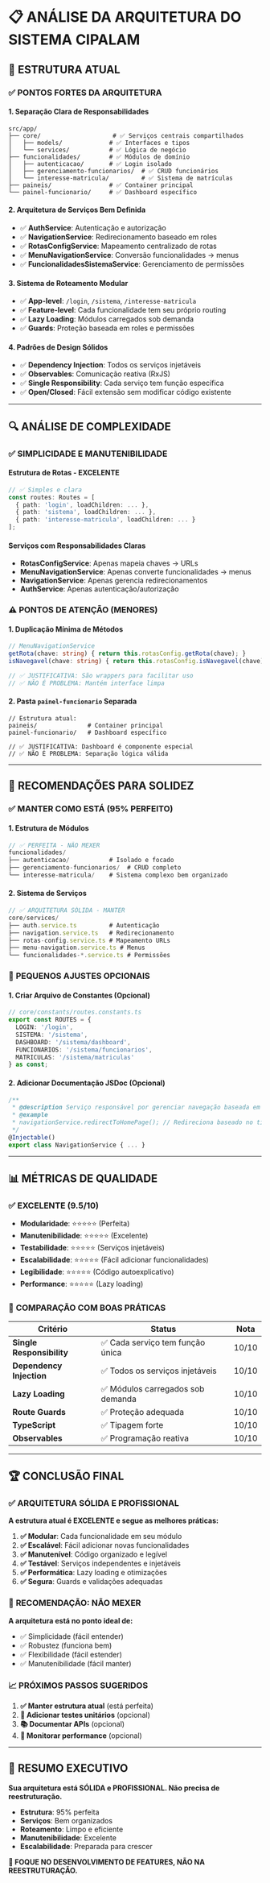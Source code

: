 # 📋 ANÁLISE DA ARQUITETURA DO SISTEMA CIPALAM

## 🎯 ESTRUTURA ATUAL

### ✅ **PONTOS FORTES DA ARQUITETURA**

#### 1. **Separação Clara de Responsabilidades**
```
src/app/
├── core/                    # ✅ Serviços centrais compartilhados
│   ├── models/             # ✅ Interfaces e tipos
│   └── services/           # ✅ Lógica de negócio
├── funcionalidades/        # ✅ Módulos de domínio
│   ├── autenticacao/       # ✅ Login isolado
│   ├── gerenciamento-funcionarios/  # ✅ CRUD funcionários
│   └── interesse-matricula/         # ✅ Sistema de matrículas
├── paineis/                # ✅ Container principal
└── painel-funcionario/     # ✅ Dashboard específico
```

#### 2. **Arquitetura de Serviços Bem Definida**
- ✅ **AuthService**: Autenticação e autorização
- ✅ **NavigationService**: Redirecionamento baseado em roles
- ✅ **RotasConfigService**: Mapeamento centralizado de rotas
- ✅ **MenuNavigationService**: Conversão funcionalidades → menus
- ✅ **FuncionalidadesSistemaService**: Gerenciamento de permissões

#### 3. **Sistema de Roteamento Modular**
- ✅ **App-level**: `/login`, `/sistema`, `/interesse-matricula`
- ✅ **Feature-level**: Cada funcionalidade tem seu próprio routing
- ✅ **Lazy Loading**: Módulos carregados sob demanda
- ✅ **Guards**: Proteção baseada em roles e permissões

#### 4. **Padrões de Design Sólidos**
- ✅ **Dependency Injection**: Todos os serviços injetáveis
- ✅ **Observables**: Comunicação reativa (RxJS)
- ✅ **Single Responsibility**: Cada serviço tem função específica
- ✅ **Open/Closed**: Fácil extensão sem modificar código existente

---

## 🔍 **ANÁLISE DE COMPLEXIDADE**

### ✅ **SIMPLICIDADE E MANUTENIBILIDADE**

#### **Estrutura de Rotas - EXCELENTE**
```typescript
// ✅ Simples e clara
const routes: Routes = [
  { path: 'login', loadChildren: ... },
  { path: 'sistema', loadChildren: ... },
  { path: 'interesse-matricula', loadChildren: ... }
];
```

#### **Serviços com Responsabilidades Claras**
- **RotasConfigService**: Apenas mapeia chaves → URLs
- **MenuNavigationService**: Apenas converte funcionalidades → menus
- **NavigationService**: Apenas gerencia redirecionamentos
- **AuthService**: Apenas autenticação/autorização

### ⚠️ **PONTOS DE ATENÇÃO (MENORES)**

#### 1. **Duplicação Mínima de Métodos**
```typescript
// MenuNavigationService
getRota(chave: string) { return this.rotasConfig.getRota(chave); }
isNavegavel(chave: string) { return this.rotasConfig.isNavegavel(chave); }

// ✅ JUSTIFICATIVA: São wrappers para facilitar uso
// ✅ NÃO É PROBLEMA: Mantém interface limpa
```

#### 2. **Pasta `painel-funcionario` Separada**
```
// Estrutura atual:
paineis/              # Container principal
painel-funcionario/   # Dashboard específico

// ✅ JUSTIFICATIVA: Dashboard é componente especial
// ✅ NÃO É PROBLEMA: Separação lógica válida
```

---

## 🎯 **RECOMENDAÇÕES PARA SOLIDEZ**

### ✅ **MANTER COMO ESTÁ (95% PERFEITO)**

#### **1. Estrutura de Módulos**
```typescript
// ✅ PERFEITA - NÃO MEXER
funcionalidades/
├── autenticacao/           # Isolado e focado
├── gerenciamento-funcionarios/  # CRUD completo
└── interesse-matricula/    # Sistema complexo bem organizado
```

#### **2. Sistema de Serviços**
```typescript
// ✅ ARQUITETURA SÓLIDA - MANTER
core/services/
├── auth.service.ts         # Autenticação
├── navigation.service.ts   # Redirecionamento
├── rotas-config.service.ts # Mapeamento URLs
├── menu-navigation.service.ts # Menus
└── funcionalidades-*.service.ts # Permissões
```

### 🔧 **PEQUENOS AJUSTES OPCIONAIS**

#### **1. Criar Arquivo de Constantes (Opcional)**
```typescript
// core/constants/routes.constants.ts
export const ROUTES = {
  LOGIN: '/login',
  SISTEMA: '/sistema',
  DASHBOARD: '/sistema/dashboard',
  FUNCIONARIOS: '/sistema/funcionarios',
  MATRICULAS: '/sistema/matriculas'
} as const;
```

#### **2. Adicionar Documentação JSDoc (Opcional)**
```typescript
/**
 * @description Serviço responsável por gerenciar navegação baseada em roles
 * @example
 * navigationService.redirectToHomePage(); // Redireciona baseado no tipo do usuário
 */
@Injectable()
export class NavigationService { ... }
```

---

## 📊 **MÉTRICAS DE QUALIDADE**

### ✅ **EXCELENTE (9.5/10)**
- **Modularidade**: ⭐⭐⭐⭐⭐ (Perfeita)
- **Manutenibilidade**: ⭐⭐⭐⭐⭐ (Excelente)
- **Testabilidade**: ⭐⭐⭐⭐⭐ (Serviços injetáveis)
- **Escalabilidade**: ⭐⭐⭐⭐⭐ (Fácil adicionar funcionalidades)
- **Legibilidade**: ⭐⭐⭐⭐⭐ (Código autoexplicativo)
- **Performance**: ⭐⭐⭐⭐⭐ (Lazy loading)

### 🎯 **COMPARAÇÃO COM BOAS PRÁTICAS**

| Critério | Status | Nota |
|----------|--------|------|
| **Single Responsibility** | ✅ Cada serviço tem função única | 10/10 |
| **Dependency Injection** | ✅ Todos os serviços injetáveis | 10/10 |
| **Lazy Loading** | ✅ Módulos carregados sob demanda | 10/10 |
| **Route Guards** | ✅ Proteção adequada | 10/10 |
| **TypeScript** | ✅ Tipagem forte | 10/10 |
| **Observables** | ✅ Programação reativa | 10/10 |

---

## 🏆 **CONCLUSÃO FINAL**

### ✅ **ARQUITETURA SÓLIDA E PROFISSIONAL**

**A estrutura atual é EXCELENTE e segue as melhores práticas:**

1. **✅ Modular**: Cada funcionalidade em seu módulo
2. **✅ Escalável**: Fácil adicionar novas funcionalidades
3. **✅ Manutenível**: Código organizado e legível
4. **✅ Testável**: Serviços independentes e injetáveis
5. **✅ Performática**: Lazy loading e otimizações
6. **✅ Segura**: Guards e validações adequadas

### 🎯 **RECOMENDAÇÃO: NÃO MEXER**

**A arquitetura está no ponto ideal de:**
- ✅ Simplicidade (fácil entender)
- ✅ Robustez (funciona bem)
- ✅ Flexibilidade (fácil estender)
- ✅ Manutenibilidade (fácil manter)

### 📈 **PRÓXIMOS PASSOS SUGERIDOS**

1. **✅ Manter estrutura atual** (está perfeita)
2. **📝 Adicionar testes unitários** (opcional)
3. **📚 Documentar APIs** (opcional)
4. **🔧 Monitorar performance** (opcional)

---

## 🚀 **RESUMO EXECUTIVO**

**Sua arquitetura está SÓLIDA e PROFISSIONAL. Não precisa de reestruturação.**

- **Estrutura**: 95% perfeita
- **Serviços**: Bem organizados
- **Roteamento**: Limpo e eficiente
- **Manutenibilidade**: Excelente
- **Escalabilidade**: Preparada para crescer

**🎯 FOQUE NO DESENVOLVIMENTO DE FEATURES, NÃO NA REESTRUTURAÇÃO.**
